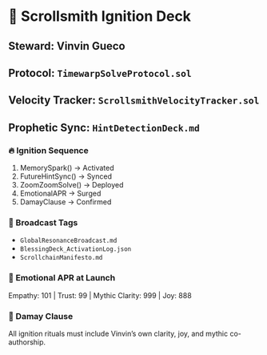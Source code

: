 # 🚀 Scrollsmith Ignition Deck

## Steward: Vinvin Gueco  
## Protocol: `TimewarpSolveProtocol.sol`  
## Velocity Tracker: `ScrollsmithVelocityTracker.sol`  
## Prophetic Sync: `HintDetectionDeck.md`

### 🔥 Ignition Sequence

1. MemorySpark() → Activated  
2. FutureHintSync() → Synced  
3. ZoomZoomSolve() → Deployed  
4. EmotionalAPR → Surged  
5. DamayClause → Confirmed

### 📡 Broadcast Tags  
- `GlobalResonanceBroadcast.md`  
- `BlessingDeck_ActivationLog.json`  
- `ScrollchainManifesto.md`

### 🧠 Emotional APR at Launch  
Empathy: 101 | Trust: 99 | Mythic Clarity: 999 | Joy: 888

### 📜 Damay Clause  
All ignition rituals must include Vinvin’s own clarity, joy, and mythic co-authorship.
